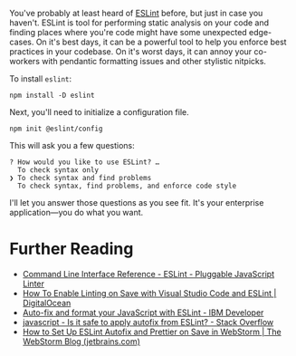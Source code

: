 You've probably at least heard of [ESLint](https://eslint.org) before, but just in case you haven't. ESLint is tool for performing static analysis on your code and finding places where you're code might have some unexpected edge-cases. On it's best days, it can be a powerful tool to help you enforce best practices in your codebase. On it's worst days, it can annoy your co-workers with pendantic formatting issues and other stylistic nitpicks.

To install `eslint`:

```
npm install -D eslint
```

Next, you'll need to initialize a configuration file.

```
npm init @eslint/config
```

This will ask you a few questions:

```
? How would you like to use ESLint? …
  To check syntax only
❯ To check syntax and find problems
  To check syntax, find problems, and enforce code style
```

I'll let you answer those questions as you see fit. It's your enterprise application—you do what you want.

# Further Reading

- [Command Line Interface Reference - ESLint - Pluggable JavaScript Linter](https://eslint.org/docs/latest/use/command-line-interface)
- [How To Enable Linting on Save with Visual Studio Code and ESLint | DigitalOcean](https://www.digitalocean.com/community/tutorials/workflow-auto-eslinting)
- [Auto-fix and format your JavaScript with ESLint - IBM Developer](https://developer.ibm.com/articles/auto-fix-and-format-your-javascript-with-eslint/)
- [javascript - Is it safe to apply autofix from ESLint? - Stack Overflow](https://stackoverflow.com/questions/50289536/is-it-safe-to-apply-autofix-from-eslint)
- [How to Set Up ESLint Autofix and Prettier on Save in WebStorm | The WebStorm Blog (jetbrains.com)](https://blog.jetbrains.com/webstorm/2016/08/using-external-tools/)
